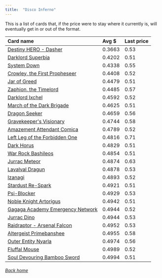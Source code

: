 ```yaml
---
title:  "Disco Inferno"
---
```


This is a list of cards that, if the price were to stay where it currently is, will eventually get in or out of the format.

| Card name | Avg $ | Last price |
| :-- | :-- | :-- |
[Destiny HERO - Dasher](https://db.ygoprodeck.com/card/?search=Destiny%20HERO%20-%20Dasher) | 0.3663 | 0.53 |
[Darklord Superbia](https://db.ygoprodeck.com/card/?search=Darklord%20Superbia) | 0.4202 | 0.51 |
[System Down](https://db.ygoprodeck.com/card/?search=System%20Down) | 0.4338 | 0.55 |
[Crowley, the First Propheseer](https://db.ygoprodeck.com/card/?search=Crowley,%20the%20First%20Propheseer) | 0.4408 | 0.52 |
[Jar of Greed](https://db.ygoprodeck.com/card/?search=Jar%20of%20Greed) | 0.4479 | 0.51 |
[Zaphion, the Timelord](https://db.ygoprodeck.com/card/?search=Zaphion,%20the%20Timelord) | 0.4485 | 0.57 |
[Darklord Ixchel](https://db.ygoprodeck.com/card/?search=Darklord%20Ixchel) | 0.4592 | 0.52 |
[March of the Dark Brigade](https://db.ygoprodeck.com/card/?search=March%20of%20the%20Dark%20Brigade) | 0.4625 | 0.51 |
[Dragon Seeker](https://db.ygoprodeck.com/card/?search=Dragon%20Seeker) | 0.4659 | 0.56 |
[Gravekeeper's Visionary](https://db.ygoprodeck.com/card/?search=Gravekeeper's%20Visionary) | 0.4744 | 0.58 |
[Amazement Attendant Comica](https://db.ygoprodeck.com/card/?search=Amazement%20Attendant%20Comica) | 0.4789 | 0.52 |
[Left Leg of the Forbidden One](https://db.ygoprodeck.com/card/?search=Left%20Leg%20of%20the%20Forbidden%20One) | 0.4816 | 0.71 |
[Dark Horus](https://db.ygoprodeck.com/card/?search=Dark%20Horus) | 0.4829 | 0.51 |
[War Rock Bashileos](https://db.ygoprodeck.com/card/?search=War%20Rock%20Bashileos) | 0.4854 | 0.51 |
[Jurrac Meteor](https://db.ygoprodeck.com/card/?search=Jurrac%20Meteor) | 0.4874 | 0.63 |
[Lavalval Dragun](https://db.ygoprodeck.com/card/?search=Lavalval%20Dragun) | 0.4878 | 0.53 |
[Izanagi](https://db.ygoprodeck.com/card/?search=Izanagi) | 0.4893 | 0.52 |
[Stardust Re-Spark](https://db.ygoprodeck.com/card/?search=Stardust%20Re-Spark) | 0.4921 | 0.51 |
[Psi-Blocker](https://db.ygoprodeck.com/card/?search=Psi-Blocker) | 0.4929 | 0.53 |
[Noble Knight Artorigus](https://db.ygoprodeck.com/card/?search=Noble%20Knight%20Artorigus) | 0.4942 | 0.51 |
[Gagaga Academy Emergency Network](https://db.ygoprodeck.com/card/?search=Gagaga%20Academy%20Emergency%20Network) | 0.4944 | 0.52 |
[Jurrac Dino](https://db.ygoprodeck.com/card/?search=Jurrac%20Dino) | 0.4944 | 0.53 |
[Raidraptor - Arsenal Falcon](https://db.ygoprodeck.com/card/?search=Raidraptor%20-%20Arsenal%20Falcon) | 0.4952 | 0.53 |
[Altergeist Primebanshee](https://db.ygoprodeck.com/card/?search=Altergeist%20Primebanshee) | 0.4955 | 0.58 |
[Outer Entity Nyarla](https://db.ygoprodeck.com/card/?search=Outer%20Entity%20Nyarla) | 0.4974 | 0.56 |
[Fluffal Mouse](https://db.ygoprodeck.com/card/?search=Fluffal%20Mouse) | 0.4989 | 0.52 |
[Soul Devouring Bamboo Sword](https://db.ygoprodeck.com/card/?search=Soul%20Devouring%20Bamboo%20Sword) | 0.4994 | 0.51 |

###### [Back home](index)